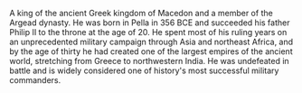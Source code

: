 <!--
title:       Alexander the Great
subtitle:    20/21 July 356 BCE – 10/11 June 323 BCE
from:        -356
to:          -323
short:       A king of the ancient Greek kingdom of Macedon and a member of the Argead dynasty. He was born in Pella in 356 BCE and succeeded his father Philip II to the throne at the age of 20. He spent most of his ruling years on an unprecedented military campaign through Asia and northeast Africa, and by the age of thirty he had created one of the largest empires of the ancient world, stretching from Greece to northwestern India. He was undefeated in battle and is widely considered one of history's most successful military commanders.
imageUrl:    https://upload.wikimedia.org/wikipedia/commons/thumb/b/b0/AlexandreLouvre.jpg/340px-AlexandreLouvre.jpg
wikiUrl:     https://wikipedia.org/wiki/Alexander_the_Great
-->


A king of the ancient Greek kingdom of Macedon and a member of the Argead dynasty. He was born in Pella in 356 BCE and succeeded his father Philip II to the throne at the age of 20. He spent most of his ruling years on an unprecedented military campaign through Asia and northeast Africa, and by the age of thirty he had created one of the largest empires of the ancient world, stretching from Greece to northwestern India. He was undefeated in battle and is widely considered one of history's most successful military commanders.